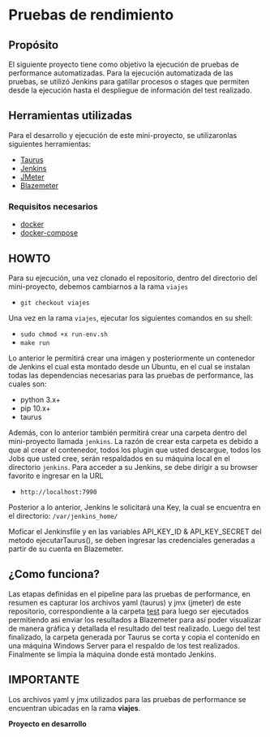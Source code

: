 # Pruebas de rendimiento
## Propósito
El siguiente proyecto tiene como objetivo la ejecución de pruebas de performance automatizadas.
Para la ejecución automatizada de las pruebas, se utilizó Jenkins para gatillar procesos o stages que permiten desde la ejecución hasta el despliegue de información del test realizado.
## Herramientas utilizadas
Para el desarrollo y ejecución de este mini-proyecto, se utilizaronlas siguientes herramientas:
* [Taurus](https://gettaurus.org/)
* [Jenkins](https://jenkins.io/)
* [JMeter](https://jmeter.apache.org/)
* [Blazemeter](https://www.blazemeter.com/)

### Requisitos necesarios
* [docker](https://www.docker.com/)
* [docker-compose](https://docs.docker.com/compose/)


## HOWTO
Para su ejecución, una vez clonado el repositorio, dentro del directorio del mini-proyecto, debemos cambiarnos a la rama `viajes`

* `git checkout viajes`

Una vez en la rama `viajes`, ejecutar los siguientes comandos en su shell:

* `sudo chmod +x run-env.sh`
* `make run`

Lo anterior le permitirá crear una imágen y posteriormente un contenedor de Jenkins el cual esta montado desde un Ubuntu, en el cual se instalan todas las dependencias necesarias para las pruebas de performance, las cuales son:

* python 3.x+
* pip 10.x+
* taurus

Además, con lo anterior también permitirá crear una carpeta dentro del mini-proyecto llamada `jenkins`. La razón de crear esta carpeta es debido a que al crear el contenedor, todos los plugin que usted descargue, todos los Jobs que usted cree, serán respaldados en su máquina local en el directorio `jenkins`.
Para acceder a su Jenkins, se debe dirigir a su browser favorito e ingresar en la URL

* `http://localhost:7990`

Posterior a lo anterior, Jenkins le solicitará una Key, la cual se encuentra en el directorio: `/var/jenkins_home/`


Moficar el Jenkinsfile y en las variables API_KEY_ID & API_KEY_SECRET del metodo ejecutarTaurus(), se deben ingresar las credenciales generadas a partir de su cuenta en Blazemeter.

## ¿Como funciona?

Las etapas definidas en el pipeline para las pruebas de performance, en resumen es capturar los archivos yaml (taurus) y jmx (jmeter) de este repositorio, correspondiente a la carpeta [test](/test) para luego ser ejecutados permitiendo asi enviar los resultados a Blazemeter para así poder visualizar de manera gráfica y detallada el resultado del test realizado. Luego del test finalizado, la carpeta generada por Taurus se corta y copia el contenido en una máquina Windows Server para el respaldo de los test realizados. Finalmente se limpia la máquina donde está montado Jenkins.

## IMPORTANTE
Los archivos yaml y jmx utilizados para las pruebas de performance se encuentran ubicadas en la rama **viajes**.

**Proyecto en desarrollo**
